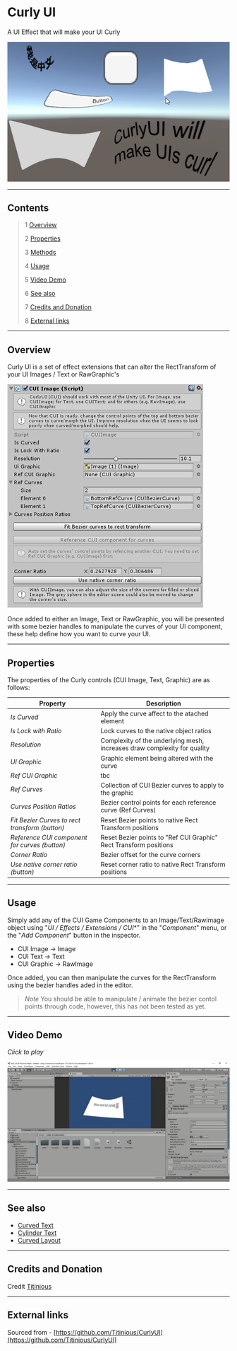 # Curly UI

A UI Effect that will make your UI Curly

![Curly UI Example](Images/CurlyUIExample.jpg)

---------

## Contents

> 1 [Overview](#overview)
>
> 2 [Properties](#properties)
>
> 3 [Methods](#methods)
>
> 4 [Usage](#usage)
>
> 5 [Video Demo](#video-demo)
>
> 6 [See also](#see-also)
>
> 7 [Credits and Donation](#credits-and-donation)
>
> 8 [External links](#external-links)

---------

## Overview

Curly UI is a set of effect extensions that can alter the RectTransform of your UI Images / Text or RawGraphic's

![](Images/CurlyUIInspector.jpg)

Once added to either an Image, Text or RawGraphic, you will be presented with some bezier handles to manipulate the curves of your UI component, these help define how you want to curve your UI.

---------

## Properties

The properties of the Curly controls (CUI Image, Text, Graphic) are as follows:

Property | Description
|-|-|
*Is Curved*|Apply the curve affect to the atached element
*Is Lock with Ratio*|Lock curves to the native object ratios
*Resolution*|Complexity of the underlying mesh, increases draw complexity for quality
*UI Graphic*|Graphic element being altered with the curve
*Ref CUI Graphic*|tbc
*Ref Curves*|Collection of CUI Bezier curves to apply to the graphic
*Curves Position Ratios*|Bezier control points for each reference curve (Ref Curves)
*Fit Bezier Curves to rect transform (button)*|Reset Bezier points to native Rect Transform positions
*Reference CUI component for curves (button)*|Reset Bezier points to "Ref CUI Graphic" Rect Transform positions
*Corner Ratio*|Bezier offset for the curve corners
*Use native corner ratio (button)*|Reset corner ratio to native Rect Transform positions

---------

## Usage

Simply add any of the CUI Game Components to an Image/Text/Rawimage object using "*UI / Effects / Extensions / CUI**" in the "*Component*" menu, or the "*Add Component*" button in the inspector.

* CUI Image -> Image
* CUI Text -> Text
* CUI Graphic -> RawImage

Once added, you can then manipulate the curves for the RectTransform using the bezier handles aded in the editor.

> *Note* 
> You should be able to manipulate / animate the bezier contol points through code, however, this has not been tested as yet.

---------

## Video Demo

*Click to play*

[![Curly UI Demo](Images/CurlyUIDemo.jpg)](Images/CurlyUIDemo.mp4 "Curly UI Demo")

---------

## See also

* [Curved Text](/Controls.md/CurvedText)
* [Cylinder Text](/Controls.md/CylinderText)
* [Curved Layout](/Controls.md/CurvedLayout)

---------

## Credits and Donation

Credit [Titinious](https://github.com/Titinious)

---------

## External links

Sourced from - [https://github.com/Titinious/CurlyUI](https://github.com/Titinious/CurlyUI)
